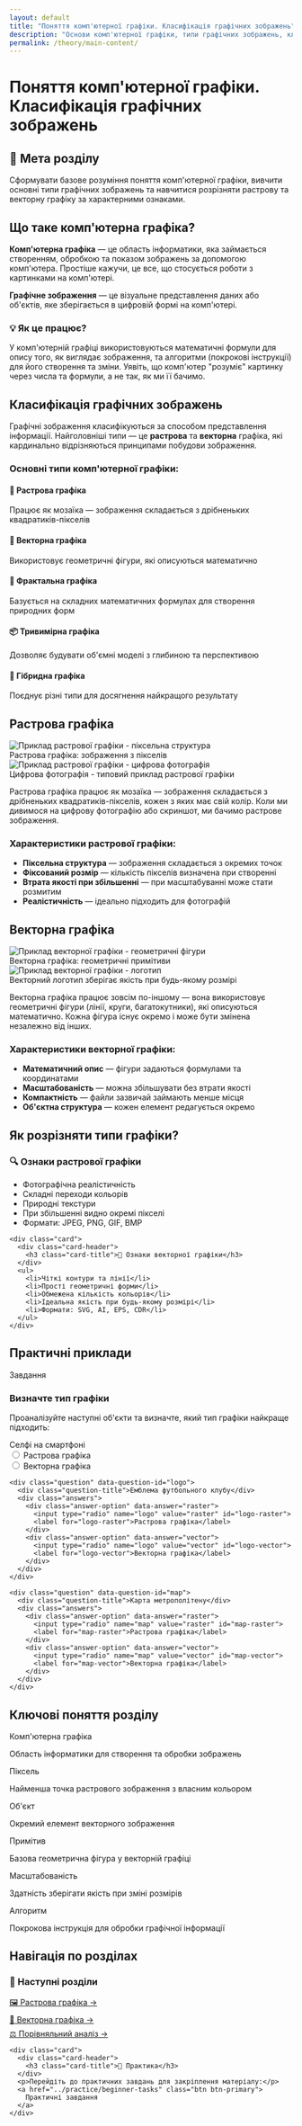 ```yaml
---
layout: default
title: "Поняття комп'ютерної графіки. Класифікація графічних зображень"
description: "Основи комп'ютерної графіки, типи графічних зображень, класифікація растрової та векторної графіки"
permalink: /theory/main-content/
---
```


# Поняття комп'ютерної графіки. Класифікація графічних зображень

<div class="content-wrapper">
  <div class="card">
    <div class="card-header">
      <h2 class="card-title">🎯 Мета розділу</h2>
    </div>
    <p>Сформувати базове розуміння поняття комп'ютерної графіки, вивчити основні типи графічних зображень та навчитися розрізняти растрову та векторну графіку за характерними ознаками.</p>
  </div>
</div>

## Що таке комп'ютерна графіка?

**Комп'ютерна графіка** — це область інформатики, яка займається створенням, обробкою та показом зображень за допомогою комп'ютера. Простіше кажучи, це все, що стосується роботи з картинками на комп'ютері.

**Графічне зображення** — це візуальне представлення даних або об'єктів, яке зберігається в цифровій формі на комп'ютері.

<div class="content-wrapper">
  <div class="card">
    <div class="card-header">
      <h3 class="card-title">💡 Як це працює?</h3>
    </div>
    <p>У комп'ютерній графіці використовуються математичні формули для опису того, як виглядає зображення, та алгоритми (покрокові інструкції) для його створення та зміни. Уявіть, що комп'ютер "розуміє" картинку через числа та формули, а не так, як ми її бачимо.</p>
  </div>
</div>

## Класифікація графічних зображень

Графічні зображення класифікуються за способом представлення інформації. Найголовніші типи — це **растрова** та **векторна** графіка, які кардинально відрізняються принципами побудови зображення.

### Основні типи комп'ютерної графіки:

<div class="grid grid-2">
  <div class="card">
    <div class="card-header">
      <h4 class="card-title">🔸 Растрова графіка</h4>
    </div>
    <p>Працює як мозаїка — зображення складається з дрібненьких квадратиків-пікселів</p>
  </div>
  
  <div class="card">
    <div class="card-header">
      <h4 class="card-title">📐 Векторна графіка</h4>
    </div>
    <p>Використовує геометричні фігури, які описуються математично</p>
  </div>
  
  <div class="card">
    <div class="card-header">
      <h4 class="card-title">🌿 Фрактальна графіка</h4>
    </div>
    <p>Базується на складних математичних формулах для створення природних форм</p>
  </div>
  
  <div class="card">
    <div class="card-header">
      <h4 class="card-title">📦 Тривимірна графіка</h4>
    </div>
    <p>Дозволяє будувати об'ємні моделі з глибиною та перспективою</p>
  </div>
  
  <div class="card">
    <div class="card-header">
      <h4 class="card-title">🔗 Гібридна графіка</h4>
    </div>
    <p>Поєднує різні типи для досягнення найкращого результату</p>
  </div>
</div>

## Растрова графіка

<div class="image-comparison">
  <div class="image-container">
    <img src="/lab-2/assets/images/image1.png" alt="Приклад растрової графіки - піксельна структура" loading="lazy">
    <div class="image-caption">Растрова графіка: зображення з пікселів</div>
  </div>
  <div class="image-container">
    <img src="/assets/images/image2.png" alt="Приклад растрової графіки - цифрова фотографія" loading="lazy">
    <div class="image-caption">Цифрова фотографія - типовий приклад растрової графіки</div>
  </div>
</div>

Растрова графіка працює як мозаїка — зображення складається з дрібненьких квадратиків-пікселів, кожен з яких має свій колір. Коли ми дивимося на цифрову фотографію або скриншот, ми бачимо растрове зображення.

### Характеристики растрової графіки:
- **Піксельна структура** — зображення складається з окремих точок
- **Фіксований розмір** — кількість пікселів визначена при створенні
- **Втрата якості при збільшенні** — при масштабуванні може стати розмитим
- **Реалістичність** — ідеально підходить для фотографій

## Векторна графіка

<div class="image-comparison">
  <div class="image-container">
    <img src="/lab-2/resources/images/image3.png" alt="Приклад векторної графіки - геометричні фігури" loading="lazy">
    <div class="image-caption">Векторна графіка: геометричні примітиви</div>
  </div>
  <div class="image-container">
    <img src="/lab-2/resources/images/image4.png" alt="Приклад векторної графіки - логотип" loading="lazy">
    <div class="image-caption">Векторний логотип зберігає якість при будь-якому розмірі</div>
  </div>
</div>

Векторна графіка працює зовсім по-іншому — вона використовує геометричні фігури (лінії, круги, багатокутники), які описуються математично. Кожна фігура існує окремо і може бути змінена незалежно від інших.

### Характеристики векторної графіки:
- **Математичний опис** — фігури задаються формулами та координатами
- **Масштабованість** — можна збільшувати без втрати якості
- **Компактність** — файли зазвичай займають менше місця
- **Об'єктна структура** — кожен елемент редагується окремо

## Як розрізняти типи графіки?

<div class="content-wrapper">
  <div class="grid grid-2">
    <div class="card">
      <div class="card-header">
        <h3 class="card-title">🔍 Ознаки растрової графіки</h3>
      </div>
      <ul>
        <li>Фотографічна реалістичність</li>
        <li>Складні переходи кольорів</li>
        <li>Природні текстури</li>
        <li>При збільшенні видно окремі пікселі</li>
        <li>Формати: JPEG, PNG, GIF, BMP</li>
      </ul>
    </div>
    
    <div class="card">
      <div class="card-header">
        <h3 class="card-title">📐 Ознаки векторної графіки</h3>
      </div>
      <ul>
        <li>Чіткі контури та лінії</li>
        <li>Прості геометричні форми</li>
        <li>Обмежена кількість кольорів</li>
        <li>Ідеальна якість при будь-якому розмірі</li>
        <li>Формати: SVG, AI, EPS, CDR</li>
      </ul>
    </div>
  </div>
</div>

## Практичні приклади

<div class="task">
  <div class="task-level beginner">Завдання</div>
  <h3>Визначте тип графіки</h3>
  <p>Проаналізуйте наступні об'єкти та визначте, який тип графіки найкраще підходить:</p>
  
  <div class="quiz-container" data-test-id="classification-test">
    <div class="question" data-question-id="photo">
      <div class="question-title">Селфі на смартфоні</div>
      <div class="answers">
        <div class="answer-option" data-answer="raster">
          <input type="radio" name="photo" value="raster" id="photo-raster">
          <label for="photo-raster">Растрова графіка</label>
        </div>
        <div class="answer-option" data-answer="vector">
          <input type="radio" name="photo" value="vector" id="photo-vector">
          <label for="photo-vector">Векторна графіка</label>
        </div>
      </div>
    </div>
    
    <div class="question" data-question-id="logo">
      <div class="question-title">Емблема футбольного клубу</div>
      <div class="answers">
        <div class="answer-option" data-answer="raster">
          <input type="radio" name="logo" value="raster" id="logo-raster">
          <label for="logo-raster">Растрова графіка</label>
        </div>
        <div class="answer-option" data-answer="vector">
          <input type="radio" name="logo" value="vector" id="logo-vector">
          <label for="logo-vector">Векторна графіка</label>
        </div>
      </div>
    </div>
    
    <div class="question" data-question-id="map">
      <div class="question-title">Карта метрополітену</div>
      <div class="answers">
        <div class="answer-option" data-answer="raster">
          <input type="radio" name="map" value="raster" id="map-raster">
          <label for="map-raster">Растрова графіка</label>
        </div>
        <div class="answer-option" data-answer="vector">
          <input type="radio" name="map" value="vector" id="map-vector">
          <label for="map-vector">Векторна графіка</label>
        </div>
      </div>
    </div>
  </div>
</div>

## Ключові поняття розділу

<div class="grid grid-3">
  <div class="glossary-term">
    <div class="glossary-term-title">Комп'ютерна графіка</div>
    <p>Область інформатики для створення та обробки зображень</p>
  </div>
  
  <div class="glossary-term">
    <div class="glossary-term-title">Піксель</div>
    <p>Найменша точка растрового зображення з власним кольором</p>
  </div>
  
  <div class="glossary-term">
    <div class="glossary-term-title">Об'єкт</div>
    <p>Окремий елемент векторного зображення</p>
  </div>
  
  <div class="glossary-term">
    <div class="glossary-term-title">Примітив</div>
    <p>Базова геометрична фігура у векторній графіці</p>
  </div>
  
  <div class="glossary-term">
    <div class="glossary-term-title">Масштабованість</div>
    <p>Здатність зберігати якість при зміні розмірів</p>
  </div>
  
  <div class="glossary-term">
    <div class="glossary-term-title">Алгоритм</div>
    <p>Покрокова інструкція для обробки графічної інформації</p>
  </div>
</div>

## Навігація по розділах

<div class="content-wrapper">
  <div class="grid grid-2">
    <div class="card">
      <div class="card-header">
        <h3 class="card-title">📖 Наступні розділи</h3>
      </div>
      <ul style="list-style: none; padding: 0;">
        <li style="margin-bottom: 0.5rem;">
          <a href="/theory/raster-graphics/" class="btn btn-outline" style="width: 100%; text-align: left;">
            🖼️ Растрова графіка →
          </a>
        </li>
        <li style="margin-bottom: 0.5rem;">
          <a href="/theory/vector-graphics/" class="btn btn-outline" style="width: 100%; text-align: left;">
            📐 Векторна графіка →
          </a>
        </li>
        <li style="margin-bottom: 0.5rem;">
          <a href="/theory/comparison/" class="btn btn-outline" style="width: 100%; text-align: left;">
            ⚖️ Порівняльний аналіз →
          </a>
        </li>
      </ul>
    </div>
    
    <div class="card">
      <div class="card-header">
        <h3 class="card-title">🎯 Практика</h3>
      </div>
      <p>Перейдіть до практичних завдань для закріплення матеріалу:</p>
      <a href="../practice/beginner-tasks" class="btn btn-primary">
        Практичні завдання
      </a>
    </div>
  </div>
</div>

<script src="{{ '/scripts/interactive.js' | relative_url }}"></script>

<script>
// Правильні відповіді для тесту класифікації
window.classificationAnswers = {
  'photo': 'raster',
  'logo': 'vector', 
  'map': 'vector'
};

// Перевизначаємо функцію перевірки для цього тесту
document.addEventListener('DOMContentLoaded', function() {
  const checkButton = document.querySelector('.check-test[data-test-id="classification-test"]');
  if (checkButton) {
    checkButton.addEventListener('click', function() {
      const questions = document.querySelectorAll('#classification-test .question');
      let correct = 0;
      let total = questions.length;
      
      questions.forEach(question => {
        const questionId = question.dataset.questionId;
        const selectedInput = question.querySelector('input:checked');
        const correctAnswer = window.classificationAnswers[questionId];
        
        // Очищаємо попередні стилі
        question.querySelectorAll('.answer-option').forEach(option => {
          option.classList.remove('correct', 'incorrect');
        });
        
        // Відмічаємо правильну відповідь
        question.querySelectorAll('.answer-option').forEach(option => {
          if (option.dataset.answer === correctAnswer) {
            option.classList.add('correct');
          }
        });
        
        // Відмічаємо вибрану відповідь, якщо вона неправильна
        if (selectedInput) {
          const selectedOption = selectedInput.closest('.answer-option');
          if (selectedInput.value === correctAnswer) {
            correct++;
          } else {
            selectedOption.classList.add('incorrect');
          }
        }
      });
      
      // Показуємо результат
      const percentage = (correct / total) * 100;
      let resultClass = 'error';
      let resultText = 'Потрібно більше вивчити матеріал';
      
      if (percentage >= 80) {
        resultClass = 'success';
        resultText = 'Відмінно! Ви добре засвоїли матеріал';
      } else if (percentage >= 60) {
        resultClass = 'warning';
        resultText = 'Непогано, але є над чим працювати';
      }
      
      Utils.showNotification(`${resultText}. Результат: ${correct}/${total}`, resultClass.replace('error', 'warning'));
    });
  }
});
</script>
